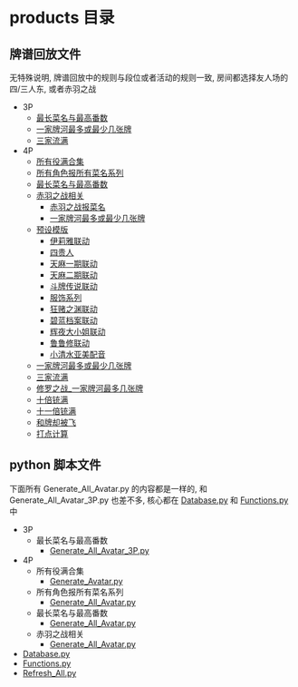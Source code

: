 # products 目录

## 牌谱回放文件

无特殊说明, 牌谱回放中的规则与段位或者活动的规则一致, 房间都选择友人场的四/三人东, 或者赤羽之战

- 3P
  - [最长菜名与最高番数](3P/最长菜名与最高番数)
  - [一家牌河最多或最少几张牌](3P/一家牌河最多或最少几张牌.js)
  - [三家流满](3P/三家流满.js)
- 4P
  - [所有役满合集](4P/所有役满合集)
  - [所有角色报所有菜名系列](4P/所有角色报所有菜名系列)
  - [最长菜名与最高番数](4P/最长菜名与最高番数/template.js)
  - [赤羽之战相关](4P/赤羽之战相关)
    - [赤羽之战报菜名](4P/赤羽之战相关/template.js)
    - [一家牌河最多或最少几张牌](4P/赤羽之战相关/一家牌河最多或最少几张牌.js)
  - [预设模版](4P/预设模版)
    - [伊莉雅联动](4P/预设模版/伊莉雅联动)
    - [四贵人](4P/预设模版/四贵人)
    - [天麻一期联动](4P/预设模版/天麻一期联动)
    - [天麻二期联动](4P/预设模版/天麻二期联动)
    - [斗牌传说联动](4P/预设模版/斗牌传说联动)
    - [服饰系列](4P/预设模版/服饰系列)
    - [狂赌之渊联动](4P/预设模版/狂赌之渊联动)
    - [碧蓝档案联动](4P/预设模版/碧蓝档案联动)
    - [辉夜大小姐联动](4P/预设模版/辉夜大小姐联动)
    - [鲁鲁修联动](4P/预设模版/鲁鲁修联动)
    - [小清水亚美配音](4P/预设模版/小清水亚美配音.js)
  - [一家牌河最多或最少几张牌](4P/一家牌河最多或最少几张牌.js)
  - [三家流满](4P/三家流满.js)
  - [修罗之战_一家牌河最多几张牌](4P/修罗之战_一家牌河最多几张牌.js)
  - [十倍铳满](4P/十倍铳满.js)
  - [十一倍铳满](4P/十一倍铳满.js)
  - [和牌却被飞](4P/和牌却被飞.js)
  - [打点计算](4P/打点计算.js)

## python 脚本文件

下面所有 Generate_All_Avatar.py 的内容都是一样的, 和 Generate_All_Avatar_3P.py 也差不多,
核心都在 [Database.py](Database.py) 和 [Functions.py](Functions.py) 中

- 3P
  - 最长菜名与最高番数
    - [Generate_All_Avatar_3P.py](3P/最长菜名与最高番数/Generate_All_Avatar_3P.py)
- 4P
  - 所有役满合集
    - [Generate_Avatar.py](4P/所有役满合集/Generate_Avatar.py)
  - 所有角色报所有菜名系列
    - [Generate_All_Avatar.py](4P/所有角色报所有菜名系列/Generate_All_Avatar.py)
  - 最长菜名与最高番数
    - [Generate_All_Avatar.py](4P/最长菜名与最高番数/Generate_All_Avatar.py)
  - 赤羽之战相关
    - [Generate_All_Avatar.py](4P/赤羽之战相关/Generate_All_Avatar.py)
- [Database.py](Database.py)
- [Functions.py](Functions.py)
- [Refresh_All.py](Refresh_All.py)

